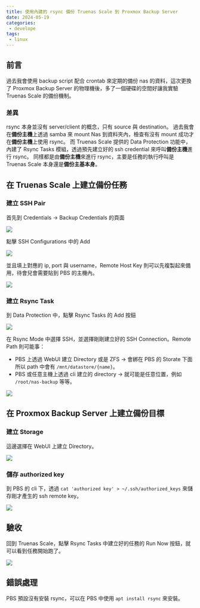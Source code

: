 ```yaml
---
title: 使用內建的 rsync 備份 Truenas Scale 到 Proxmox Backup Server
date: 2024-05-19
categories:
 - develope
tags:
 - linux
---
```


## 前言

過去我會使用 backup script 配合 crontab 來定期的備份 nas 的資料，這次更換了 Proxmox Backup Server 的物理機後，多了一個硬碟的空間好讓我實驗 Truenas Scale 的備份機制。

### 差異

rsync 本身並沒有 server/client 的概念，只有 source 與 destination。
過去我會在**備份主機**上透過 samba 來 mount Nas 到資料夾內，檢查有沒有 mount 成功才在**備份主機**上使用 rsync。
而 Truenas Scale 提供的 Data Protection 功能中，內建了 Rsync Tasks 模組，透過預先建立好的 ssh credential 來呼叫**備份主機**進行 rsync。
同樣都是由**備份主機**來進行 rsync，主要是任務的執行呼叫是 Truenas Scale 本身還是**備份主基本身**。

## 在 Truenas Scale 上建立備份任務

### 建立 SSH Pair

首先到 Credentials -> Backup Credentials 的頁面

![](/assets/dev/20240519/20240519_163627.png)

點擊 SSH Configurations 中的 Add

![](/assets/dev/20240519/20240519_163732.png)

並且填上對應的 ip, port 與 username，Remote Host Key 則可以先複製起來備用，待會兒會需要貼到 PBS 的主機內。

![](/assets/dev/20240519/20240519_163821.png)

### 建立 Rsync Task

到 Data Protection 中，點擊 Rsync Tasks 的 Add 按鈕

![](/assets/dev/20240519/20240519_163855.png)

在 Rsync Mode 中選擇 SSH，並選擇剛剛建立好的 SSH Connection。Remote Path 則可能事：
- PBS 上透過 WebUI 建立 Directory 或是 ZFS -> 會綁在 PBS 的 Storate 下面所以 path 中會有 `/mnt/datastore/{name}`。
- PBS 或任意主機上透過 cli 建立的 directory -> 就可能是任意位置，例如 `/root/nas-backup` 等等。

![](/assets/dev/20240519/20240519_163941.png)

## 在 Proxmox Backup Server 上建立備份目標

### 建立 Storage

這邊選擇在 WebUI 上建立 Directory。

![](/assets/dev/20240519/20240519_164048.png)

### 儲存 authorized key

到 PBS 的 cli 下，透過 `cat 'authorized key' > ~/.ssh/authorized_keys` 來儲存剛才產生的 ssh remote key。

![](/assets/dev/20240519/20240519_164332.png)

## 驗收

回到 Truenas Scale，點擊 Rsync Tasks 中建立好的任務的 Run Now 按鈕，就可以看到任務開始跑了。

![](/assets/dev/20240519/20240519_170938.png)

## 錯誤處理

PBS 預設沒有安裝 rsync，可以在 PBS 中使用 `apt install rsync` 來安裝。
